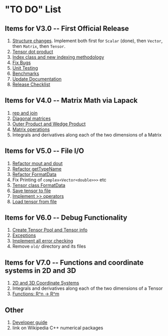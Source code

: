 
# "TO DO" List

## Items for V3.0 -- First Official Release

1. [Structure changes](structure.md). Implement both first for `Scalar` (done), then `Vector`, then `Matrix`, then `Tensor`.
1. [Tensor dot product](dotproduct.md)
1. [Index class and new indexing methodology](index.md)
1. [Fix Bugs](bugs.md)
1. [Unit Testing](unittesting.md)
1. [Benchmarks](benchmarks.md)
1. [Update Documentation](doc.md)
1. [Release Checklist](checklist.md)

## Items for V4.0 -- Matrix Math via Lapack
1. [rep and join](repandjoin.md)
1. [Diagonal matrices](diagonal.md)
1. [Outer Product and Wedge Product](outerwedge.md)
1. [Matrix operations](matrixlapack.md)
1. Integrals and derivatives along each of the two dimensions of a Matrix 


## Items for V5.0 -- File I/O
1. [Refactor mout and dout](refactormout.md)
1. [Refactor getTypeName](gettypename.md)
1. [Refactor FormatData](formatdata.md)
1. Fix Printing of ```complex<Vector<double>>>``` etc
1. [Tensor class FormatData](tensorformatdata.md)
1. [Save tensor to file](filesave.md)
1. [Implement >> operators](inputstreams.md)
1. [Load tensor from file](fileload.md)

## Items for V6.0 -- Debug Functionality
1. [Create Tensor Pool and Tensor info](poolandinfo.md)
1. [Exceptions](exceptions.md)
1. [Implement all error checking](errorchecking.md)
1. Remove `old/` directory and its files

## Items for V7.0 -- Functions and coordinate systems in 2D and 3D
1. [2D and 3D Coordinate Systems](coordsystems.md)
1. Integrals and derivatives along each of the two dimensions of a Tensor
1. [Functions: R^n -> R^m](functions.md)
  
## Other
1. [Developer guide](developerguide.md)
1. link on Wikipedia C++ numerical packages

